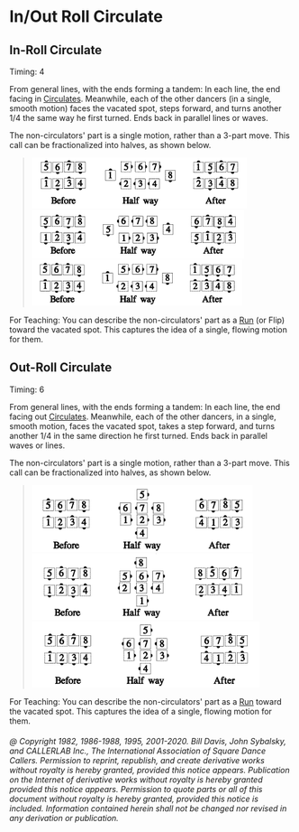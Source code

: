 
# In/Out Roll Circulate

## In-Roll Circulate

Timing: 4

From general lines, with the ends forming a tandem: In each line, the end facing in
[Circulates](../b1/circulate.md). Meanwhile, each of the other dancers (in a single, smooth motion) faces the
vacated spot, steps forward, and turns another 1/4 the same way he first turned. Ends back
in parallel lines or waves.

The non-circulators' part is a single motion, rather than a 3-part move. This call can
be fractionalized into halves, as shown below.

> 
> ![alt](in_roll_circulate_1a.png)![alt](in_roll_circulate_1b.png)![alt](in_roll_circulate_1c.png)  
> ![alt](in_roll_circulate_1d.png)![alt](in_roll_circulate_1e.png)![alt](in_roll_circulate_1f.png)  
> ![alt](in_roll_circulate_1g.png)![alt](in_roll_circulate_1h.png)![alt](in_roll_circulate_1i.png)
> 

For Teaching: You can describe the non-circulators' part as a [ Run](../b2/run.md) (or Flip) toward the
vacated spot. This captures the idea of a single, flowing motion for them.

## Out-Roll Circulate

Timing: 6

From general lines, with the ends forming a tandem: In each line, the end facing out
[Circulates](../b1/circulate.md). Meanwhile, each of the other dancers, in a single, smooth motion, faces the
vacated spot, takes a step forward, and turns another 1/4 in the same direction he first
turned. Ends back in parallel waves or lines.

The non-circulators' part is a single motion, rather than a 3-part move. This call can
be fractionalized into halves, as shown below.

>
> ![alt](out_roll_circulate_1a.png)![alt](out_roll_circulate_1b.png)![alt](out_roll_circulate_1c.png)  
> ![alt](out_roll_circulate_1d.png)![alt](out_roll_circulate_1e.png)![alt](out_roll_circulate_1f.png)  
> ![alt](out_roll_circulate_1g.png)![alt](out_roll_circulate_1h.png)![alt](out_roll_circulate_1i.png)
>

For Teaching: You can describe the non-circulators' part as a [Run](../b2/run.md) toward the vacated
spot. This captures the idea of a single, flowing motion for them.

###### @ Copyright 1982, 1986-1988, 1995, 2001-2020. Bill Davis, John Sybalsky, and CALLERLAB Inc., The International Association of Square Dance Callers. Permission to reprint, republish, and create derivative works without royalty is hereby granted, provided this notice appears. Publication on the Internet of derivative works without royalty is hereby granted provided this notice appears. Permission to quote parts or all of this document without royalty is hereby granted, provided this notice is included. Information contained herein shall not be changed nor revised in any derivation or publication.
